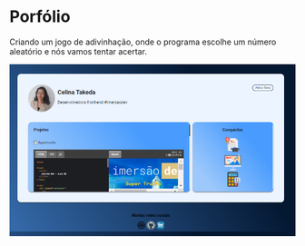 # Porfólio
Criando um jogo de adivinhação, onde o programa escolhe um número aleatório e nós vamos tentar acertar.


<p align="center">
  <img alt="portfólio" src=".github/certificard.png">
</p>